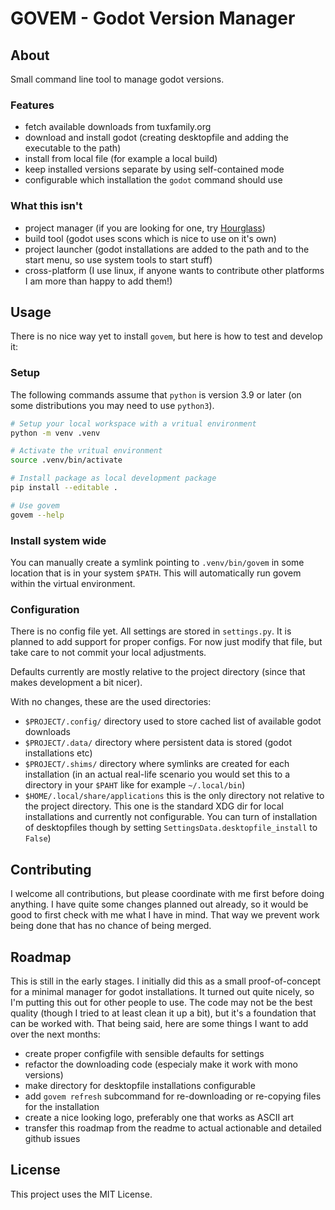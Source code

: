# GOVEM - Godot Version Manager

## About
Small command line tool to manage godot versions.

### Features
- fetch available downloads from tuxfamily.org
- download and install godot (creating desktopfile and adding the executable to the path)
- install from local file (for example a local build)
- keep installed versions separate by using self-contained mode
- configurable which installation the `godot` command should use


### What this isn't
- project manager (if you are looking for one, try
  [Hourglass](https://hourglass.jwestman.net/))
- build tool (godot uses scons which is nice to use on it's own)
- project launcher (godot installations are added to the path and to the start menu, so
  use system tools to start stuff)
- cross-platform (I use linux, if anyone wants to contribute other platforms I am more
  than happy to add them!)

## Usage
There is no nice way yet to install `govem`, but here is how to test and develop it:

### Setup
The following commands assume that `python` is version 3.9 or later (on some distributions
you may need to use `python3`).
```bash
# Setup your local workspace with a vritual environment
python -m venv .venv

# Activate the vritual environment
source .venv/bin/activate

# Install package as local development package
pip install --editable .

# Use govem
govem --help
```

### Install system wide
You can manually create a symlink pointing to `.venv/bin/govem` in some location that is
in your system `$PATH`. This will automatically run govem within the virtual environment.

### Configuration
There is no config file yet. All settings are stored in `settings.py`. It is planned
to add support for proper configs. For now just modify that file, but take care to
not commit your local adjustments.

Defaults currently are mostly relative to the project directory (since that makes
development a bit nicer).

With no changes, these are the used directories:
- `$PROJECT/.config/` directory used to store cached list of available godot downloads
- `$PROJECT/.data/` directory where persistent data is stored (godot installations etc)
- `$PROJECT/.shims/` directory where symlinks are created for each installation (in an
  actual real-life scenario you would set this to a directory in your `$PAHT` like for
  example `~/.local/bin`)
- `$HOME/.local/share/applications` this is the only directory not relative to the
  project directory. This one is the standard XDG dir for local installations and
  currently not configurable. You can turn of installation of desktopfiles though by
  setting `SettingsData.desktopfile_install` to `False`)

## Contributing
I welcome all contributions, but please coordinate with me first before doing anything.
I have quite some changes planned out already, so it would be good to first check with
me what I have in mind. That way we prevent work being done that has no chance of being
merged.

## Roadmap
This is still in the early stages. I initially did this as a small proof-of-concept for
a minimal manager for godot installations. It turned out quite nicely, so I'm putting
this out for other people to use. The code may not be the best quality (though I tried
to at least clean it up a bit), but it's a foundation that can be worked with. That
being said, here are some things I want to add over the next months:
- create proper configfile with sensible defaults for settings
- refactor the downloading code (especialy make it work with mono versions)
- make directory for desktopfile installations configurable
- add `govem refresh` subcommand for re-downloading or re-copying files for the
  installation
- create a nice looking logo, preferably one that works as ASCII art
- transfer this roadmap from the readme to actual actionable and detailed github issues

## License
This project uses the MIT License.
